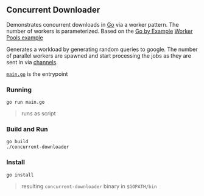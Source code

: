 ## Concurrent Downloader

Demonstrates concurrent downloads in [Go](https://golang.org/) via a worker pattern.  The number of
workers is parameterized.  Based on the [Go by Example](https://gobyexample.com) [Worker Pools example](https://gobyexample.com/worker-pools)

Generates a workload by generating random queries to google.  The number of parallel workers are spawned and start processing the jobs as they are sent in via [channels](https://gobyexample.com/channels).

[`main.go`](main.go) is the entrypoint

### Running

	go run main.go

> runs as script

### Build and Run

	go build
	./concurrent-downloader

### Install

	go install

> resulting `concurrent-downloader` binary in `$GOPATH/bin`